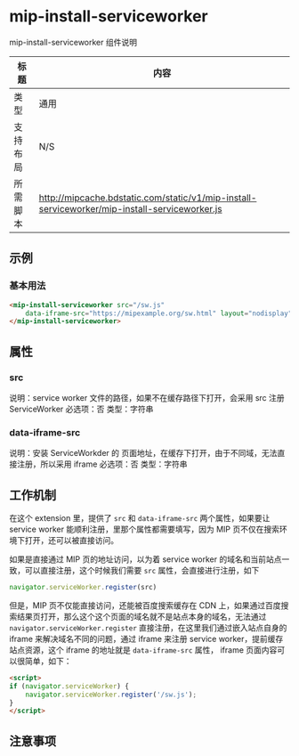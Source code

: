 # mip-install-serviceworker

mip-install-serviceworker 组件说明

标题|内容
----|----
类型|通用
支持布局|N/S
所需脚本|http://mipcache.bdstatic.com/static/v1/mip-install-serviceworker/mip-install-serviceworker.js

## 示例

### 基本用法
```html
<mip-install-serviceworker src="/sw.js"
    data-iframe-src="https://mipexample.org/sw.html" layout="nodisplay" class="mip-hidden">
</mip-install-serviceworker>
```

## 属性

### src

说明：service worker 文件的路径，如果不在缓存路径下打开，会采用 src 注册 ServiceWorker
必选项：否
类型：字符串

### data-iframe-src

说明：安装 ServiceWorkder 的 页面地址，在缓存下打开，由于不同域，无法直接注册，所以采用 iframe
必选项：否
类型：字符串

## 工作机制

在这个 extension 里，提供了 `src` 和 `data-iframe-src` 两个属性，如果要让 service worker 能顺利注册，里那个属性都需要填写，因为 MIP 页不仅在搜索环境下打开，还可以被直接访问。

如果是直接通过 MIP 页的地址访问，以为着 service worker 的域名和当前站点一致，可以直接注册，这个时候我们需要 `src` 属性，会直接进行注册，如下

```javascript
navigator.serviceWorker.register(src)
```

但是，MIP 页不仅能直接访问，还能被百度搜索缓存在 CDN 上，如果通过百度搜索结果页打开，那么这个这个页面的域名就不是站点本身的域名，无法通过 `navigator.serviceWorker.register` 直接注册，在这里我们通过嵌入站点自身的 iframe 来解决域名不同的问题，通过 iframe 来注册 service worker，提前缓存站点资源，这个 iframe 的地址就是 `data-iframe-src` 属性， iframe 页面内容可以很简单，如下：

```html
<script>
if (navigator.serviceWorker) {
    navigator.serviceWorker.register('/sw.js');
}
</script>
```

## 注意事项


